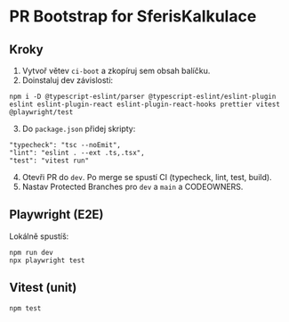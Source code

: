 # PR Bootstrap for SferisKalkulace

## Kroky
1) Vytvoř větev `ci-boot` a zkopíruj sem obsah balíčku.
2) Doinstaluj dev závislosti:
```
npm i -D @typescript-eslint/parser @typescript-eslint/eslint-plugin eslint eslint-plugin-react eslint-plugin-react-hooks prettier vitest @playwright/test
```
3) Do `package.json` přidej skripty:
```
"typecheck": "tsc --noEmit",
"lint": "eslint . --ext .ts,.tsx",
"test": "vitest run"
```
4) Otevři PR do `dev`. Po merge se spustí CI (typecheck, lint, test, build).
5) Nastav Protected Branches pro `dev` a `main` a CODEOWNERS.

## Playwright (E2E)
Lokálně spustíš:
```
npm run dev
npx playwright test
```

## Vitest (unit)
```
npm test
```
